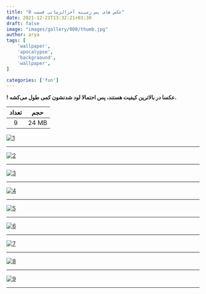 ```yaml
---
title: "عکس های پس زمینه آخرالزمانی قسمت 0"
date: 2021-12-21T13:32:21+03:30
draft: false
image: "images/gallery/000/thumb.jpg"
author: arya
tags: [
    'wallpaper',
    'apocalypse',
    'backgraound',
    'wallpaper',
]

categories: ['fun']
---
```


**! عکسا در بالاترین کیفیت هستند، پس احتمالا لود شدنشون کمی طول می‌کشه.**

|تعداد|حجم|
|:---:|:--:|
|9|24 MB|



[![1](/images/gallery/000/1.jpg)](/images/gallery/000/1.jpg)

---

[![2](/images/gallery/000/2.jpg)](/images/gallery/000/2.jpg)

---

[![3](/images/gallery/000/3.jpg)](/images/gallery/000/3.jpg)

---

[![4](/images/gallery/000/4.jpg)](/images/gallery/000/4.jpg)

---

[![5](/images/gallery/000/5.jpg)](/images/gallery/000/5.jpg)

--- 

[![6](/images/gallery/000/6.jpg)](/images/gallery/000/6.jpg)

---

[![7](/images/gallery/000/7.jpg)](/images/gallery/000/7.jpg)

---

[![8](/images/gallery/000/8.jpg)](/images/gallery/000/8.jpg)

---

[![9](/images/gallery/000/9.jpg)](/images/gallery/000/9.jpg)

---
